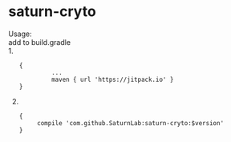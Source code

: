 # saturn-cryto

Usage:  
add to build.gradle  
1. 
~~~repositories   
   {  
			...   
			maven { url 'https://jitpack.io' }      
   }
~~~ 
2.  
~~~dependencies  
   {  
	    compile 'com.github.SaturnLab:saturn-cryto:$version'        
   }
~~~

